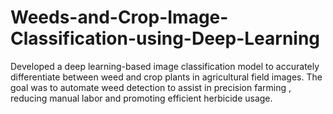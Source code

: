 # Weeds-and-Crop-Image-Classification-using-Deep-Learning
Developed a deep learning-based image classification model to accurately differentiate between weed and crop plants in agricultural field images. The goal was to automate weed detection to assist in precision farming , reducing manual labor and promoting efficient herbicide usage.

